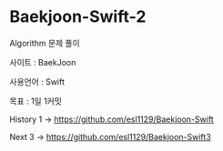 # Baekjoon-Swift-2

Algorithm 문제 풀이

사이트 : BaekJoon

사용언어 : Swift

목표 : 1일 1커밋


History
1 -> https://github.com/esl1129/Baekjoon-Swift


Next
3 -> https://github.com/esl1129/Baekjoon-Swift3
